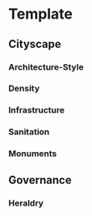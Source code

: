 # Template


## Cityscape


### Architecture-Style


### Density


### Infrastructure


### Sanitation


### Monuments


## Governance


### Heraldry

